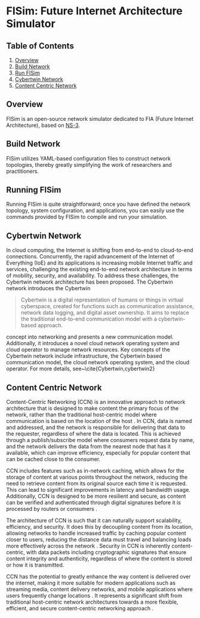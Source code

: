 # FISim: Future Internet Architecture Simulator

## Table of Contents

1) [Overview](#overview)
2) [Build Network](#build-network)
3) [Run FISim](#running-fisim)
4) [Cybertwin Network](#cybertwin-network)
5) [Content Centric Network](#content-centric-network)

## Overview

FISim is an open-source network simulator dedicated to FIA (Future Internet Architecture), based on [NS-3](https://www.nsnam.org).

## Build Network

FISim utilizes YAML-based configuration files to construct network topologies, thereby greatly simplifying the work of researchers and practitioners.

## Running FISim

Running FISim is quite straightforward; once you have defined the network topology, system configuration, and applications, you can easily use the commands provided by FISim to compile and run your simulation.

## Cybertwin Network

In cloud computing, the Internet is shifting from end-to-end to cloud-to-end connections. Concurrently, the rapid advancement of the Internet of Everything (IoE) and its applications is increasing mobile Internet traffic and services, challenging the existing end-to-end network architecture in terms of mobility, security, and availability. To address these challenges, the Cybertwin network architecture has been proposed. The Cybertwin network introduces the Cybertwin

>Cybertwin is a digital representation of humans or things in virtual cyberspace, created for functions such as communication assistance, network data logging, and digital asset ownership. It aims to replace the traditional end-to-end communication model with a cybertwin-based approach.

concept into networking and presents a new communication model. Additionally, it introduces a novel cloud network operating system and cloud operator to manage network resources. Key concepts of the Cybertwin network include infrastructure, the Cybertwin based communication model, the cloud network operating system, and the cloud operator. For more details, see~\cite{Cybertwin,cybertwin2}

## Content Centric Network

Content-Centric Networking (CCN) is an innovative approach to network architecture that is designed to make content the primary focus of the network, rather than the traditional host-centric model where communication is based on the location of the host . In CCN, data is named and addressed, and the network is responsible for delivering that data to the requester, regardless of where the data is located. This is achieved through a publish/subscribe model where consumers request data by name, and the network delivers the data from the nearest node that has it available, which can improve efficiency, especially for popular content that can be cached close to the consumer.

CCN includes features such as in-network caching, which allows for the storage of content at various points throughout the network, reducing the need to retrieve content from its original source each time it is requested. This can lead to significant improvements in latency and bandwidth usage. Additionally, CCN is designed to be more resilient and secure, as content can be verified and authenticated through digital signatures before it is processed by routers or consumers .

The architecture of CCN is such that it can naturally support scalability, efficiency, and security. It does this by decoupling content from its location, allowing networks to handle increased traffic by caching popular content closer to users, reducing the distance data must travel and balancing loads more effectively across the network . Security in CCN is inherently content-centric, with data packets including cryptographic signatures that ensure content integrity and authenticity, regardless of where the content is stored or how it is transmitted.

CCN has the potential to greatly enhance the way content is delivered over the internet, making it more suitable for modern applications such as streaming media, content delivery networks, and mobile applications where users frequently change locations . It represents a significant shift from traditional host-centric network architectures towards a more flexible, efficient, and secure content-centric networking approach .

